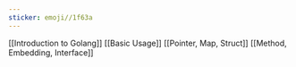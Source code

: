 ```yaml
---
sticker: emoji//1f63a
---
```

[[Introduction to Golang]]
[[Basic Usage]]
[[Pointer, Map, Struct]]
[[Method, Embedding, Interface]]